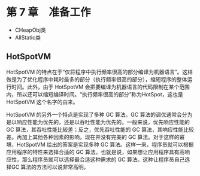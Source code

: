 # 第 7 章　准备工作

- CHeapObj类
- AllStatic类


## HotSpotVM

HotSpotVM 的特点在于“仅将程序中执行频率很高的部分编译为机器语言”。这样做是为了优化程序中耗时最多的部分（执行频率很高的部分），缩短程序的整体运行时间。此外，由于 HotSpotVM 会把要编译为机器语言的代码限制在某个范围内，所以还可以缩短编译时间。“执行频率很高的部分”称为HotSpot，这也是 HotSpotVM 这个名字的由来。

HotSpotVM 的另外一个特点是实现了多种 GC 算法。GC 算法的调优通常会分为是以响应性能为优先的，还是以吞吐性能为优先的。一般来说，优先响应性能的 GC 算法，其吞吐性能比较差；反之，优先吞吐性能的 GC 算法，其响应性能比较差。再加上其他各种因素的影响，现在并没有完美的 GC 算法。对于这样的窘境，HotSpotVM 给出的答案是实现多种 GC 算法。这样一来，程序员就可以根据应用程序的特性来选择合适的 GC 算法。也就是说，如果想让应用程序具有高响应性，那么程序员就可以选择最合适这种需求的 GC 算法。这种让程序员自己选择GC 算法的方法可以说非常高明。

